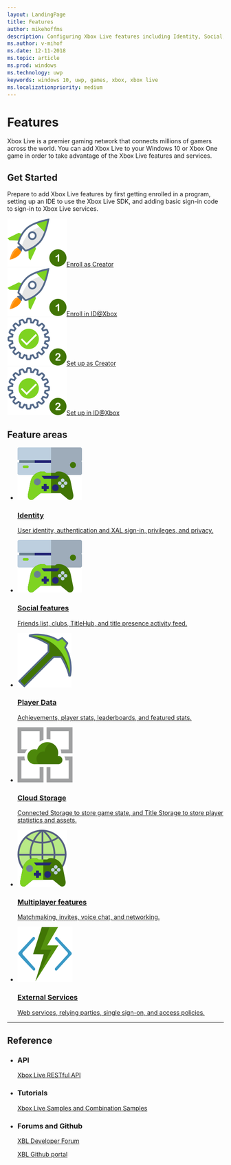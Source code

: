 ```yaml
---
layout: LandingPage
title: Features
author: mikehoffms
description: Configuring Xbox Live features including Identity, Social, Data, Storage, Multiplayer, and External Services.
ms.author: v-mihof
ms.date: 12-11-2018
ms.topic: article
ms.prod: windows
ms.technology: uwp
keywords: windows 10, uwp, games, xbox, xbox live
ms.localizationpriority: medium
---
```


<h1>Features</h1>

<p>
    Xbox Live is a premier gaming network that connects millions of gamers across the world.
    You can add Xbox Live to your Windows 10 or Xbox One game in order to take advantage of the Xbox Live features and services.
</p>


<h2>Get Started</h2>

<p>
    Prepare to add Xbox Live features by first getting enrolled in a program, setting up an IDE to use the Xbox Live SDK, and adding basic sign-in code to sign-in to Xbox Live services.
</p>
<div class="ico48Case halfStack">
    <div class="ico48Link"><a href="https://www.xbox.com/en-US/developers/creators-program/" data-linktype="absolute-path"><img src="../images/common/enroll_step1_icon.svg" alt="enroll in creators icon"><span>Enroll as Creator</span></a></div>
    <div class="ico48Link"><a href="https://www.xbox.com/en-US/developers/id" data-linktype="absolute-path"><img src="../images/common/enroll_step1_icon.svg" alt="enroll in ID at Xbox icon"><span>Enroll in ID@Xbox</span></a></div>
    <div class="ico48Link"><a href="../get-started-with-creators/get-started-with-xbox-live-creators.md"><img src="../images/common/setup_step2_icon.svg" alt="Setup for creators icon"><span>Set up as Creator</span></a></div>
    <div class="ico48Link"><a href="../get-started-with-partner/get-started-with-xbox-live-partner.md"><img src="../images/common/setup_step2_icon.svg" alt="setup for ID at Xbox developers icon"><span>Set up in ID@Xbox</span></a></div>
</div>

<h2>Feature areas</h2>
<ul class="cardsF panelContent cols cols2">
    <li>
        <a href="identity/index.md">
        <div class="cardSize">
            <div class="cardPadding">
                <div class="card">
                    <div class="cardImageOuter">
                        <div class="cardImage">
                            <img src="../images/common/xbl_socialplatform.svg" alt="Social features" />
                        </div>
                    </div>
                    <div class="cardText">
                        <h3>Identity</h3>
                        <p>User identity, authentication and XAL sign-in, privileges, and privacy.</p>
                    </div>
                </div>
            </div>
        </div>
        </a>
    </li>
    <li>
        <a href="../social-platform/social-platform.md">
        <div class="cardSize">
            <div class="cardPadding">
                <div class="card">
                    <div class="cardImageOuter">
                        <div class="cardImage">
                            <img src="../images/common/xbl_socialplatform.svg" alt="Social features" />
                        </div>
                    </div>
                    <div class="cardText">
                        <h3>Social features</h3>
                        <p>Friends list, clubs, TitleHub, and title presence activity feed.</p>
                    </div>
                </div>
            </div>
        </div>
        </a>
    </li>
    <li>
        <a href="../data-platform/data-platform.md">
        <div class="cardSize">
            <div class="cardPadding">
                <div class="card">
                    <div class="cardImageOuter">
                        <div class="cardImage">
                            <img src="../images/common/xbl_i_data-mining.svg" alt="Player Data" />
                        </div>
                    </div>
                    <div class="cardText">
                        <h3>Player Data</h3>
                        <p>Achievements, player stats, leaderboards, and featured stats.</p>
                    </div>
                </div>
            </div>
        </div>
        </a>
    </li>
    <li>
        <a href="../storage-platform/storage-platform.md">
        <div class="cardSize">
            <div class="cardPadding">
                <div class="card">
                    <div class="cardImageOuter">
                        <div class="cardImage">
                            <img src="../images/common/xbl_storage_platform.svg" alt="Cloud Storage" />
                        </div>
                    </div>
                    <div class="cardText">
                        <h3>Cloud Storage</h3>
                        <p>Connected Storage to store game state, and Title Storage to store player statistics and assets.</p>
                    </div>
                </div>
            </div>
        </div>
        </a>
    </li>
    <li>
        <a href="../multiplayer/multiplayer-platform.md">
        <div class="cardSize">
            <div class="cardPadding">
                <div class="card">
                    <div class="cardImageOuter">
                        <div class="cardImage">
                            <img src="../images/common/xbl_multiplayer icon.svg" alt="Multiplayer features" />
                        </div>
                    </div>
                    <div class="cardText">
                        <h3>Multiplayer features</h3>
                        <p>Matchmaking, invites, voice chat, and networking.</p>
                    </div>
                </div>
            </div>
        </div>
        </a>
    </li>
    <li>
        <a href="external-services/external-services.md">
        <div class="cardSize">
            <div class="cardPadding">
                <div class="card">
                    <div class="cardImageOuter">
                        <div class="cardImage">
                            <img src="../images/common/xbl_real_time_activity.svg" alt="Real Time Activity Service" />
                        </div>
                    </div>
                    <div class="cardText">
                        <h3>External Services</h3>
                        <p>Web services, relying parties, single sign-on, and access policies.</p>
                    </div>
                </div>
            </div>
        </div>
        </a>
    </li>
</ul>

<hr>
<h2>Reference</h2>
<ul class="panelContent cardsW">
    <li>
        <div class="cardSize">
            <div class="cardPadding">
                <div class="card">
                    <div class="cardText">
                        <h3>API</h3>
                        <p><a href="../xbox-live-rest/atoc-xboxlivews-reference.md">Xbox Live RESTful API</a></p>
                    </div>
                </div>
            </div>
        </div>
    </li>
    <li>
        <div class="cardSize">
            <div class="cardPadding">
                <div class="card">
                    <div class="cardText">
                        <h3>Tutorials</h3>
                        <p><a href="../samples.md">Xbox Live Samples and Combination Samples</a></p>
                     </div>
                </div>
            </div>
        </div>
    </li>
    <li>
        <div class="cardSize">
            <div class="cardPadding">
                <div class="card">
                    <div class="cardText">
                        <h3>Forums and Github </h3>
                        <p><a href="https://forums.xboxlive.com/index.html" data-linktype="absolute-path">XBL Developer Forum</a></p>
                        <p><a href="https://github.com/Microsoft/xbox-live-api" data-linktype="absolute-path">XBL Github portal</a></p>
                     </div>
                </div>
            </div>
        </div>
    </li>
</ul>
